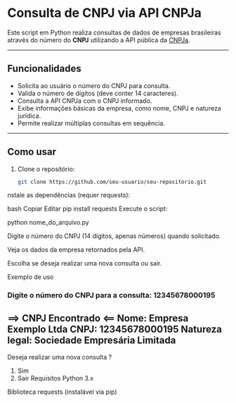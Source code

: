 # Consulta de CNPJ via API CNPJa

Este script em Python realiza consultas de dados de empresas brasileiras através do número do **CNPJ** utilizando a API pública da [CNPJa](https://cnpja.com.br/).

---

## Funcionalidades

- Solicita ao usuário o número do CNPJ para consulta.
- Valida o número de dígitos (deve conter 14 caracteres).
- Consulta a API CNPJa com o CNPJ informado.
- Exibe informações básicas da empresa, como nome, CNPJ e natureza jurídica.
- Permite realizar múltiplas consultas em sequência.

---

## Como usar

1. Clone o repositório:
   ```bash
   git clone https://github.com/seu-usuario/seu-repositorio.git
nstale as dependências (requer requests):

bash
Copiar
Editar
pip install requests
Execute o script:

python nome_do_arquivo.py

Digite o número do CNPJ (14 dígitos, apenas números) quando solicitado.

Veja os dados da empresa retornados pela API.

Escolha se deseja realizar uma nova consulta ou sair.

Exemplo de uso

### Digite o número do CNPJ para a consulta: 12345678000195
==> CNPJ Encontrado <==
Nome: Empresa Exemplo Ltda
CNPJ: 12345678000195
Natureza legal: Sociedade Empresária Limitada
---------------------------------
Deseja realizar uma nova consulta ?
1. Sim
2. Sair
Requisitos
Python 3.x

Biblioteca requests (instalável via pip)

